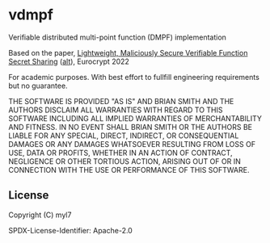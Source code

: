 # vdmpf

Verifiable distributed multi-point function (DMPF) implementation

Based on the paper, [Lightweight, Maliciously Secure Verifiable Function Secret Sharing](https://link.springer.com/chapter/10.1007/978-3-031-06944-4_6) ([alt](https://eprint.iacr.org/2021/580)), Eurocrypt 2022

For academic purposes.
With best effort to fullfill engineering requirements but no guarantee.

THE SOFTWARE IS PROVIDED "AS IS" AND BRIAN SMITH AND THE AUTHORS DISCLAIM ALL WARRANTIES WITH REGARD TO THIS SOFTWARE INCLUDING ALL IMPLIED WARRANTIES OF MERCHANTABILITY AND FITNESS. IN NO EVENT SHALL BRIAN SMITH OR THE AUTHORS BE LIABLE FOR ANY SPECIAL, DIRECT, INDIRECT, OR CONSEQUENTIAL DAMAGES OR ANY DAMAGES WHATSOEVER RESULTING FROM LOSS OF USE, DATA OR PROFITS, WHETHER IN AN ACTION OF CONTRACT, NEGLIGENCE OR OTHER TORTIOUS ACTION, ARISING OUT OF OR IN CONNECTION WITH THE USE OR PERFORMANCE OF THIS SOFTWARE.

## License

Copyright (C) myl7

SPDX-License-Identifier: Apache-2.0
